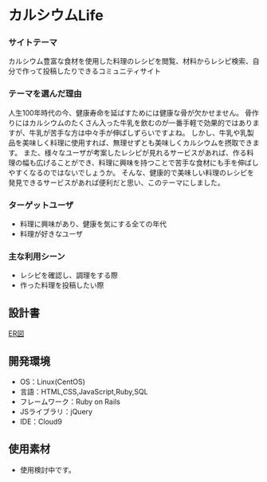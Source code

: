 # カルシウムLife

### サイトテーマ
カルシウム豊富な食材を使用した料理のレシピを閲覧、材料からレシピ検索、自分で作って投稿したりできるコミュニティサイト

### テーマを選んだ理由
人生100年時代の今、健康寿命を延ばすためには健康な骨が欠かせません。
骨作りにはカルシウムのたくさん入った牛乳を飲むのが一番手軽で効果的ではありますが、牛乳が苦手な方は中々手が伸ばしずらいですよね。
しかし、牛乳や乳製品を美味しく料理に使用すれば、無理せずとも美味しくカルシウムを摂取できます。
また、様々なユーザが考案したレシピが見れるサービスがあれば、作る料理の幅も広げることができ、料理に興味を持つことで苦手な食材にも手を伸ばしやすくなるのではないでしょうか。
そんな、健康的で美味しい料理のレシピを発見できるサービスがあれば便利だと思い、このテーマにしました。

### ターゲットユーザ
 - 料理に興味があり、健康を気にする全ての年代
 - 料理が好きなユーザ

### 主な利用シーン
 - レシピを確認し、調理をする際
 - 作った料理を投稿したい際

## 設計書
[ER図](https://drive.google.com/file/d/1xNl5tXauCuh39gGXG9xH6nAS-z_eVPVb/view?usp=sharing)

## 開発環境
- OS：Linux(CentOS)
- 言語：HTML,CSS,JavaScript,Ruby,SQL
- フレームワーク：Ruby on Rails
- JSライブラリ：jQuery
- IDE：Cloud9

## 使用素材
 - 使用検討中です。
